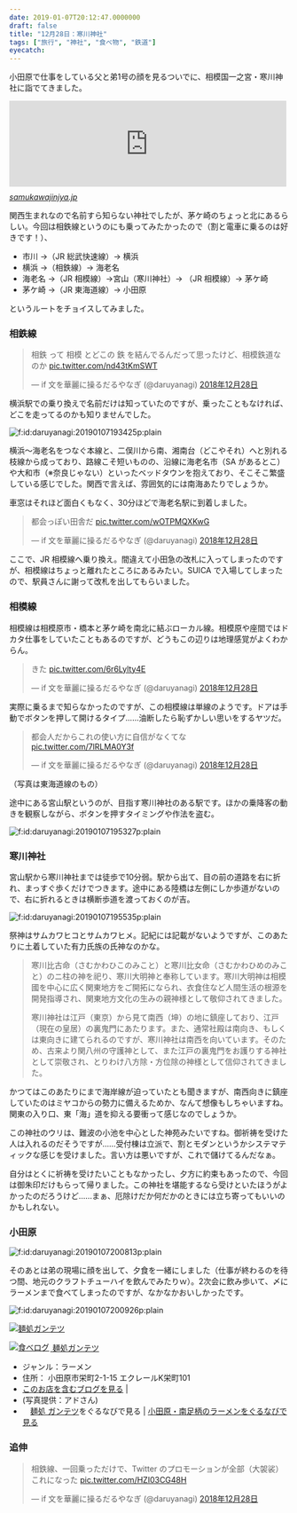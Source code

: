 ```yaml
---
date: 2019-01-07T20:12:47.0000000
draft: false
title: "12月28日：寒川神社"
tags: ["旅行", "神社", "食べ物", "鉄道"]
eyecatch: 
---
```

<p>小田原で仕事をしている父と弟1号の顔を見るついでに、相模国一之宮・寒川神社に詣でてきました。</p><p><iframe src="https://hatenablog-parts.com/embed?url=http%3A%2F%2Fsamukawajinjya.jp%2F" title="寒川神社" class="embed-card embed-webcard" scrolling="no" frameborder="0" style="display: block; width: 100%; height: 155px; max-width: 500px; margin: 10px 0px;"></iframe><cite class="hatena-citation"><a href="http://samukawajinjya.jp/">samukawajinjya.jp</a></cite></p><p>関西生まれなので名前すら知らない神社でしたが、茅ケ崎のちょっと北にあるらしい。今回は相鉄線というのにも乗ってみたかったので（割と電車に乗るのは好きです！）、</p>

<ul>
<li>市川 →（JR 総武快速線）→ 横浜 </li>
<li>横浜 →（相鉄線）→ 海老名 </li>
<li>海老名 →（JR 相模線）→宮山（寒川神社）→ （JR 相模線）→ 茅ケ崎 </li>
<li>茅ケ崎 →（JR 東海道線）→ 小田原</li>
</ul><p>というルートをチョイスしてみました。</p>

<div class="section">
<h3>相鉄線</h3>
<p><blockquote class="twitter-tweet" data-lang="ja"><p lang="ja" dir="ltr">相鉄 って 相模 とどこの 鉄 を結んでるんだって思ったけど、相模鉄道なのか <a href="https://t.co/nd43tKmSWT">pic.twitter.com/nd43tKmSWT</a></p>&mdash; if 文を華麗に操るだるやなぎ (@daruyanagi) <a href="https://twitter.com/daruyanagi/status/1078509557159145472?ref_src=twsrc%5Etfw">2018年12月28日</a></blockquote><script async src="https://platform.twitter.com/widgets.js" charset="utf-8"></script></p><p>横浜駅での乗り換えで名前だけは知っていたのですが、乗ったこともなければ、どこを走ってるのかも知りませんでした。</p><p><span itemscope itemtype="http://schema.org/Photograph"><img src="20190107193425.png" alt="f:id:daruyanagi:20190107193425p:plain" title="f:id:daruyanagi:20190107193425p:plain" class="hatena-fotolife" itemprop="image"></span></p><p>横浜～海老名をつなぐ本線と、二俣川から南、湘南台（どこやそれ）へと別れる枝線から成っており、路線こそ短いものの、沿線に海老名市（SA があるとこ）や大和市（※奈良じゃない）といったベッドタウンを抱えており、そこそこ繁盛している感じでした。関西で言えば、雰囲気的には南海あたりでしょうか。</p><p>車窓はそれほど面白くもなく、30分ほどで海老名駅に到着しました。</p><p><blockquote class="twitter-tweet" data-lang="ja"><p lang="ja" dir="ltr">都会っぽい田舎だ <a href="https://t.co/wOTPMQXKwG">pic.twitter.com/wOTPMQXKwG</a></p>&mdash; if 文を華麗に操るだるやなぎ (@daruyanagi) <a href="https://twitter.com/daruyanagi/status/1078514677599035392?ref_src=twsrc%5Etfw">2018年12月28日</a></blockquote><script async src="https://platform.twitter.com/widgets.js" charset="utf-8"></script></p><p>ここで、JR 相模線へ乗り換え。間違えて小田急の改札に入ってしまったのですが、相模線はちょっと離れたところにあるみたい。SUICA で入場してしまったので、駅員さんに謝って改札を出してもらいました。</p>

</div>
<div class="section">
<h3>相模線</h3>
<p>相模線は相模原市・橋本と茅ケ崎を南北に結ぶローカル線。相模原や座間ではドカタ仕事をしていたこともあるのですが、どうもこの辺りは地理感覚がよくわからん。</p><p><blockquote class="twitter-tweet" data-lang="ja"><p lang="ja" dir="ltr">きた <a href="https://t.co/6r6Lylty4E">pic.twitter.com/6r6Lylty4E</a></p>&mdash; if 文を華麗に操るだるやなぎ (@daruyanagi) <a href="https://twitter.com/daruyanagi/status/1078517047267446784?ref_src=twsrc%5Etfw">2018年12月28日</a></blockquote><script async src="https://platform.twitter.com/widgets.js" charset="utf-8"></script></p><p>実際に乗るまで知らなかったのですが、この相模線は単線のようです。ドアは手動でボタンを押して開けるタイプ……油断したら恥ずかしい思いをするヤツだ。</p><p><blockquote class="twitter-tweet" data-lang="ja"><p lang="ja" dir="ltr">都会人だからこれの使い方に自信がなくてな <a href="https://t.co/7lRLMA0Y3f">pic.twitter.com/7lRLMA0Y3f</a></p>&mdash; if 文を華麗に操るだるやなぎ (@daruyanagi) <a href="https://twitter.com/daruyanagi/status/1078541913492402176?ref_src=twsrc%5Etfw">2018年12月28日</a></blockquote><script async src="https://platform.twitter.com/widgets.js" charset="utf-8"></script></p><p>（写真は東海道線のもの）</p><p>途中にある宮山駅というのが、目指す寒川神社のある駅です。ほかの乗降客の動きを観察しながら、ボタンを押すタイミングや作法を盗む。</p><p><span itemscope itemtype="http://schema.org/Photograph"><img src="20190107195327.png" alt="f:id:daruyanagi:20190107195327p:plain" title="f:id:daruyanagi:20190107195327p:plain" class="hatena-fotolife" itemprop="image"></span></p><p></p>

</div>
<div class="section">
<h3>寒川神社</h3>
<p>宮山駅から寒川神社までは徒歩で10分弱。駅から出て、目の前の道路を右に折れ、まっすぐ歩くだけでつきます。途中にある陸橋は左側にしか歩道がないので、右に折れるときは横断歩道を渡っておくのが吉。</p><p><span itemscope itemtype="http://schema.org/Photograph"><img src="20190107195535.png" alt="f:id:daruyanagi:20190107195535p:plain" title="f:id:daruyanagi:20190107195535p:plain" class="hatena-fotolife" itemprop="image"></span></p><p>祭神はサムカワヒコとサムカワヒメ。記紀には記載がないようですが、このあたりに土着していた有力氏族の氏神なのかな。</p>

<blockquote>
<p>寒川比古命（さむかわひこのみこと）と寒川比女命（さむかわひめのみこと）のニ柱の神を祀り、寒川大明神と奉称しています。寒川大明神は相模國を中心に広く関東地方をご開拓になられ、衣食住など人間生活の根源を開発指導され、関東地方文化の生みの親神様として敬仰されてきました。</p><p>寒川神社は江戸（東京）から見て南西（坤）の地に鎮座しており、江戸（現在の皇居）の裏鬼門にあたります。また、通常社殿は南向き、もしくは東向きに建てられるのですが、寒川神社は南西を向いています。そのため、古来より関八州の守護神として、また江戸の裏鬼門をお護りする神社として崇敬され、とりわけ八方除・方位除の神様として信仰されてきました。</p>

</blockquote>
<p>かつてはこのあたりにまで海岸線が迫っていたとも聞きますが、南西向きに鎮座していたのはミヤコからの勢力に備えるためか、なんて想像もしちゃいますね。関東の入り口、東「海」道を抑える要衝って感じなのでしょうか。</p><p>この神社のウリは、難波の小池を中心とした神苑みたいですね。御祈祷を受けた人は入れるのだそうですが……受付棟は立派で、割とモダンというかシステマティックな感じを受けました。言い方は悪いですが、これで儲けてるんだなぁ。</p><p>自分はとくに祈祷を受けたいこともなかったし、夕方に約束もあったので、今回は御朱印だけもらって帰りました。この神社を堪能するなら受けといたほうがよかったのだろうけど……まぁ、厄除けだか何だかのときには立ち寄ってもいいのかもしれない。</p>

</div>
<div class="section">
<h3>小田原</h3>
<p><span itemscope itemtype="http://schema.org/Photograph"><img src="20190107200813.png" alt="f:id:daruyanagi:20190107200813p:plain" title="f:id:daruyanagi:20190107200813p:plain" class="hatena-fotolife" itemprop="image"></span></p><p>そのあとは弟の現場に顔を出して、夕食を一緒にしました（仕事が終わるのを待つ間、地元のクラフトチューハイを飲んでみたりｗ）。2次会に飲み歩いて、〆にラーメンまで食べてしまったのですが、なかなかおいしかったです。</p><p><span itemscope itemtype="http://schema.org/Photograph"><img src="20190107200926.png" alt="f:id:daruyanagi:20190107200926p:plain" title="f:id:daruyanagi:20190107200926p:plain" class="hatena-fotolife" itemprop="image"></span></p><p><div class="hatena-asin-detail hatena-gourmet-detail" data-tabezou-tabelog><a href="https://tabelog.com/kanagawa/A1409/A140901/14065572/"><img src="https://tblg.k-img.com/restaurant/images/Rvw/102452/100x100_square_102452293.jpg" class="hatena-asin-detail-image" alt="麺処ガンテツ" title="麺処ガンテツ"></a><div class="hatena-asin-detail-info"><p class="hatena-asin-detail-title"><a href="https://tabelog.com/kanagawa/A1409/A140901/14065572/"><img src="https://d.hatena.ne.jp/images/tabezou_icons/icon-tabelog-ss.gif" style="margin-right:2px; vertical-align:text-bottom;" alt="食べログ" />        麺処ガンテツ</a></p><ul><li>ジャンル：ラーメン</li><li>住所： 小田原市栄町2-1-15 エクレールK栄町101</li><li><a href="http://d.hatena.ne.jp/gourmet/kanagawa/4309001" target="_blank">このお店を含むブログを見る</a> | </li><li>(写真提供：アドさん)</li><li><img src="https://d.hatena.ne.jp/images/tabezou_icons/icon-gnavi-s.gif" style="vertical-align:text-bottom; height:1em"><a href="https://r.gnavi.co.jp/prng92e40000/?sc_cid=r_htn_tbz_t1">麺処 ガンテツ</a>をぐるなびで見る | <a href="https://r.gnavi.co.jp/area/aream2380/ramen/rs/?sc_cid=rs_htn_tbz_t2">小田原・南足柄のラーメンをぐるなびで見る</a></li></ul></div><div class="hatena-asin-detail-foot"></div></div></p>

</div>
<div class="section">
<h3>追伸</h3>
<p><blockquote class="twitter-tweet" data-lang="ja"><p lang="ja" dir="ltr">相鉄線、一回乗っただけで、Twitter のプロモーションが全部（大袈裟）これになった <a href="https://t.co/HZI03CG48H">pic.twitter.com/HZI03CG48H</a></p>&mdash; if 文を華麗に操るだるやなぎ (@daruyanagi) <a href="https://twitter.com/daruyanagi/status/1078563858015346688?ref_src=twsrc%5Etfw">2018年12月28日</a></blockquote><script async src="https://platform.twitter.com/widgets.js" charset="utf-8"></script></p>

</div>